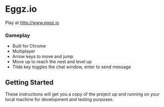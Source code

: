 # Eggz.io

Play at http://www.eggz.io

### Gameplay
* Built for Chrome
* Multiplayer
* Arrow keys to move and jump
* Move up to reach the nest and level up
* Tilde key toggles the chat window, enter to send message

## Getting Started

These instructions will get you a copy of the project up and running on your local machine for development and testing purposes. 


